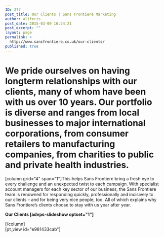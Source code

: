 ```yaml
---
ID: 277
post_title: Our Clients | Sans Frontiere Marketing
author: aliferis
post_date: 2015-03-09 16:24:21
post_excerpt: ""
layout: page
permalink: >
  http://www.sansfrontiere.co.uk/our-clients/
published: true
---
```

<h1 class="lighter">We pride ourselves on having longterm relationships with our clients, many of whom have been with us over 10 years. Our portfolio is diverse and ranges from local businesses to major international corporations, from consumer retailers to manufacturing companies, from charities to public and private health industries.</h1>
[column grid="4" span="1"]This helps Sans Frontiere bring a fresh eye to every challenge and an unexpected twist to each campaign. With specialist account managers for each key sector of our business, the Sans Frontiere team is renowned for responding quickly, professionally and incisively to our clients – and for being very nice people, too. All of which explains why Sans Frontiere’s clients choose to stay with us year after year.
<p style="font-size: 14px; font-weight: bold;">Our Clients
[advps-slideshow optset="1"]</p>
[/column]
<div class="showclients">[pt_view id="e981433cab"]</div>